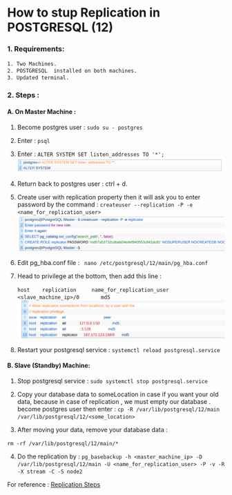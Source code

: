 # How to stup Replication in POSTGRESQL (12)

### 1. Requirements: 
    1. Two Machines.
    2. POSTGRESQL  installed on both machines.
    3. Updated terminal.

### 2. Steps : 

#### A. On Master Machine :
1. Become postgres user :
`sudo su - postgres`
2. Enter :
`psql`
3. Enter : 
`ALTER SYSTEM SET listen_addresses TO '*';`
![nmknk](/assets/m_alter_listen.png)

4. Return back to postgres user : ctrl + d.
5. Create user  with replication property then it will ask you to enter password by the command : 
`createuser --replication -P -e <name_for_replication_user>`
![nmknk](assets/m_rep_create_user.png)

6. Edit pg_hba.conf file :
` nano /etc/postgresql/12/main/pg_hba.conf`
7. Head to privilege at the bottom, then add this line :

    `host    replication     name_for_replication_user      <slave_machine_ip>/0       md5`
![nmknk](assets/privilege_master.png)


8. Restart your postgresql service : 
`systemctl reload postgresql.service`



#### B. Slave (Standby) Machine:
1. Stop postgresql service : 
`sudo systemctl stop postgresql.service`
2. Copy your database data to someLocation in case if you want your old data, because in case of replication , we must empty our database .
become postgres user then enter :
`cp -R /var/lib/postgresql/12/main /var/lib/postgresql/12/<some_location>`

3. After moving your data, remove your database data :

`rm -rf /var/lib/postgresql/12/main/*`

4. Do the replication by : 
`pg_basebackup -h <master_machine_ip> -D /var/lib/postgresql/12/main -U <name_for_replication_user> -P -v -R -X stream -C -S node2`



For reference : [Replication Steps](https://minervadb.xyz/step-by-step-postgresql-12-streaming-replication-on-ubuntu/)

    